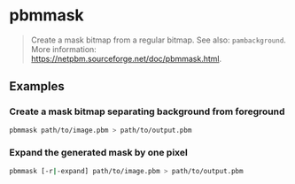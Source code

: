 # pbmmask

> Create a mask bitmap from a regular bitmap. See also: `pambackground`. More information: <https://netpbm.sourceforge.net/doc/pbmmask.html>.

## Examples

### Create a mask bitmap separating background from foreground

```bash
pbmmask path/to/image.pbm > path/to/output.pbm
```

### Expand the generated mask by one pixel

```bash
pbmmask [-r|-expand] path/to/image.pbm > path/to/output.pbm
```
